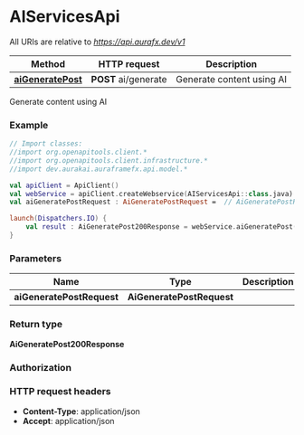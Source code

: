 # AIServicesApi

All URIs are relative to *https://api.aurafx.dev/v1*

| Method | HTTP request | Description |
| ------------- | ------------- | ------------- |
| [**aiGeneratePost**](AIServicesApi.md#aiGeneratePost) | **POST** ai/generate | Generate content using AI |



Generate content using AI

### Example
```kotlin
// Import classes:
//import org.openapitools.client.*
//import org.openapitools.client.infrastructure.*
//import dev.aurakai.auraframefx.api.model.*

val apiClient = ApiClient()
val webService = apiClient.createWebservice(AIServicesApi::class.java)
val aiGeneratePostRequest : AiGeneratePostRequest =  // AiGeneratePostRequest | 

launch(Dispatchers.IO) {
    val result : AiGeneratePost200Response = webService.aiGeneratePost(aiGeneratePostRequest)
}
```

### Parameters
| Name | Type | Description  | Notes |
| ------------- | ------------- | ------------- | ------------- |
| **aiGeneratePostRequest** | **AiGeneratePostRequest**|  | |

### Return type

**AiGeneratePost200Response**

### Authorization



### HTTP request headers

 - **Content-Type**: application/json
 - **Accept**: application/json

